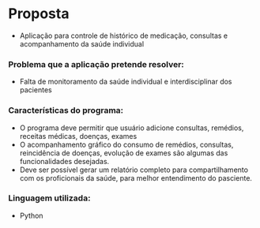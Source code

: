 # Proposta

- Aplicação para controle de histórico de medicação, consultas e acompanhamento da saúde individual

### Problema que a aplicação pretende resolver:
- Falta de monitoramento da saúde individual e interdisciplinar dos pacientes

### Características do programa:
- O programa deve permitir que usuário adicione consultas, remédios, receitas médicas, doenças, exames
- O acompanhamento gráfico do consumo de remédios, consultas, reincidência de doenças, evolução de exames são algumas das funcionalidades desejadas.
- Deve ser possível gerar um relatório completo para compartilhamento com os proficionais da saúde, para melhor entendimento do pasciente.

### Linguagem utilizada:
- Python